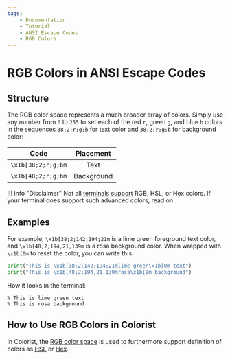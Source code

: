 ```yaml
---
tags:
    - Documentation
    - Tutorial
    - ANSI Escape Codes
    - RGB Colors
---
```


# RGB Colors in ANSI Escape Codes
## Structure
The RGB color space represents a much broader array of colors. Simply use any number from `0` to `255` to set each of the red `r`, green `g`, and blue `b` colors in the sequences `38;2;r;g;b` for text color and `38;2;r;g;b` for background color:

| Code               | Placement  |
| :----------------: | :--------: |
| `\x1b[38;2;r;g;bm` | Text       |
| `\x1b[48;2;r;g;bm` | Background |

!!! info "Disclaimer"
    Not all [terminals support](../user-guide/materials/terminal-support.md) RGB, HSL, or Hex colors. If your terminal does support such advanced colors, read on.

## Examples
For example, `\x1b[38;2;142;194;21m` is a lime green foreground text color, and `\x1b[48;2;194,21,139m` is a rosa background color. When wrapped with `\x1b[0m` to reset the color, you can write this:

```python
print("This is \x1b[38;2;142;194;21mlime green\x1b[0m text")
print("This is \x1b[48;2;194,21,139mrosa\x1b[0m background")
```

How it looks in the terminal:

<pre><code>% This is <span class="extended-colors" style="--fg-color: #8ec215;">lime green</span> text
% This is <span class="extended-colors" style="--bg-color: #c2158b;">rosa</span> background</code></pre>

## How to Use RGB Colors in Colorist
In Colorist, the [RGB color space](../user-guide/extended-colors/rgb.md) is used to furthermore support definition of colors as [HSL](../user-guide/extended-colors/hsl.md) or [Hex](../user-guide/extended-colors/hex.md).
